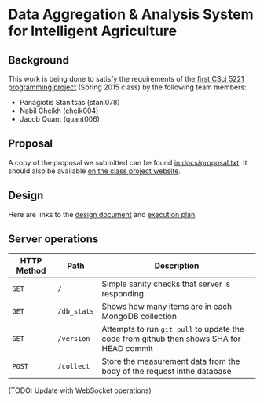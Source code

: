 Data Aggregation & Analysis System for Intelligent Agriculture
==================

## Background
This work is being done to satisfy the requirements of the [first CSci 5221 programming project][assignment] (Spring 2015 class) by the following team members:

* Panagiotis Stanitsas (stani078)
* Nabil Cheikh (cheik004)
* Jacob Quant (quant006)

[assignment]: http://www-users.cselabs.umn.edu/classes/Spring-2015/csci5221/Project1/csci5221s15-project1-handout.pdf

## Proposal
A copy of the proposal we submitted can be found [in docs/proposal.txt](docs/proposal.txt).
It should also be available [on the class project website](https://sites.google.com/a/umn.edu/csci5221s15/project-1-proposals-and-reports/data-aggregation-analysis-system-for-intelligent-agriculture).

## Design
Here are links to the [design document](docs/design/Design%20Document.pdf)
and [execution plan](docs/design/Execution%20Plan.pdf).

## Server operations

| HTTP Method | Path       | Description                                                                              |
|-------------|------------|------------------------------------------------------------------------------------------|
| `GET`       | `/`        | Simple sanity checks that server is responding                                           |
| `GET`       | `/db_stats`| Shows how many items are in each MongoDB collection                                      |
| `GET`       | `/version` | Attempts to run `git pull` to update the code from github then shows SHA for HEAD commit |
| `POST`      | `/collect` | Store the measurement data from the body of the request inthe database                   |

(TODO: Update with WebSocket operations)